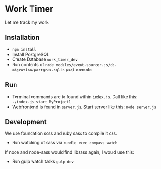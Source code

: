 # Work Timer

Let me track my work.

## Installation

- `npm install`
- Install PostgreSQL
- Create Database `work_timer_dev`
- Run contents of `node_modules/event-sourcer.js/db-migration/postgres.sql` in `psql` console

## Run

- Terminal commands are to found within `index.js`. Call like this: `./index.js start MyProject1`
- Webfrontend is found in `server.js`. Start server like this: `node server.js`

## Development

We use foundation scss and ruby sass to compile it css.

- Run watching of sass via `bundle exec compass watch`

If node and node-sass would find libsass again, I would use this:

- Run gulp watch tasks `gulp dev`
